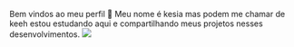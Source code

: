 Bem vindos ao meu perfil 💙
Meu nome é kesia mas podem me chamar de keeh
estou estudando aqui e compartilhando meus projetos nesses desenvolvimentos.
![](https://tenor.com/pt-BR/view/thank-you-alice-in-wonderland-thanks-gif-9790628~)
